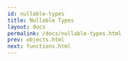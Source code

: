 ```yaml
---
id: nullable-types
title: Nullable Types
layout: docs
permalink: /docs/nullable-types.html
prev: objects.html
next: functions.html
---
```

